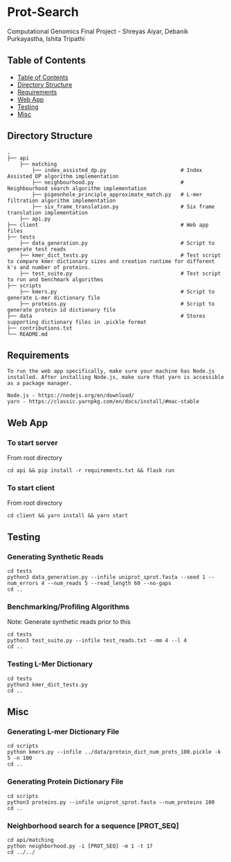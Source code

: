 # Prot-Search
Computational Genomics Final Project - Shreyas Aiyar, Debanik Purkayastha, Ishita Tripathi

## Table of Contents
  * [Table of Contents](#table-of-contents)
  * [Directory Structure](#directory-structure)
  * [Requirements](#requirements)
  * [Web App](#web%20app)
  * [Testing](#testing)
  * [Misc](#misc)
## Directory Structure
    .
    ├── api
        ├── matching
            ├── index_assisted_dp.py                        # Index Assisted DP algorithm implementation
            ├── neighbourhood.py                            # Neighbourhood search algorithm implementation
            ├── pigeonhole_principle_approximate_match.py   # L-mer filtration algorithm implementation
            ├── six_frame_translation.py                    # Six frame translation implementation
        ├── api.py
    ├── client                                              # Web app files
    ├── tests
        ├── data_generation.py                              # Script to generate test reads
        ├── kmer_dict_tests.py                              # Test script to compare kmer dictionary sizes and creation runtime for different k's and number of proteins. 
        ├── test_suite.py                                   # Test script to run and benchmark algorithms
    ├── scripts
        ├── kmers.py                                        # Script to generate L-mer dictionary file
        ├── proteins.py                                     # Script to generate protein id dictionary file
    ├── data                                                # Stores supporting dictionary files in .pickle format
    ├── contributions.txt
    └── README.md

## Requirements
```
To run the web app specifically, make sure your machine has Node.js installed. After installing Node.js, make sure that yarn is accessible as a package manager.

Node.js - https://nodejs.org/en/download/
yarn - https://classic.yarnpkg.com/en/docs/install/#mac-stable
```
## Web App
### To start server
From root directory
```
cd api && pip install -r requirements.txt && flask run
```
### To start client
From root directory
```
cd client && yarn install && yarn start
```
## Testing

### Generating Synthetic Reads
```
cd tests
python3 data_generation.py --infile uniprot_sprot.fasta --seed 1 --num_errors 4 --num_reads 5 --read_length 60 --no-gaps
cd ..
```

### Benchmarking/Profiling Algorithms

Note: Generate synthetic reads prior to this
```
cd tests
python3 test_suite.py --infile test_reads.txt --mm 4 --l 4
cd ..
```

### Testing L-Mer Dictionary
```
cd tests
python3 kmer_dict_tests.py
cd ..
```

## Misc

### Generating L-mer Dictionary File

```
cd scripts
python kmers.py --infile ../data/protein_dict_num_prots_100.pickle -k 5 -n 100
cd ..
```

### Generating Protein Dictionary File

```
cd scripts
python3 proteins.py --infile uniprot_sprot.fasta --num_proteins 100
cd ..
```

### Neighborhood search for a sequence [PROT_SEQ]
```
cd api/matching
python neighborhood.py -i [PROT_SEQ] -m 1 -t 17
cd ../../
```
